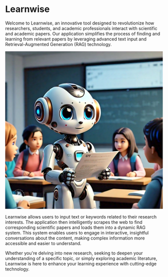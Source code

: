 # Learnwise
Welcome to Learnwise, an innovative tool designed to revolutionize how researchers, students, and academic professionals interact with scientific and academic papers. Our application simplifies the process of finding and learning from relevant papers by leveraging advanced text input and Retrieval-Augmented Generation (RAG) technology.

![[artifacts/Banner.jpeg]](https://github.com/yuvraaj2002/Learnwise/blob/master/artifacts/Banner.jpeg)

Learnwise allows users to input text or keywords related to their research interests. The application then intelligently scrapes the web to find corresponding scientific papers and loads them into a dynamic RAG system. This system enables users to engage in interactive, insightful conversations about the content, making complex information more accessible and easier to understand.

Whether you're delving into new research, seeking to deepen your understanding of a specific topic, or simply exploring academic literature, Learnwise is here to enhance your learning experience with cutting-edge technology.
